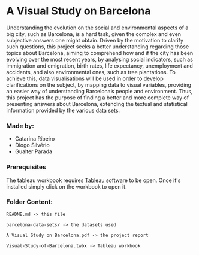 # A Visual Study on Barcelona

Understanding the evolution on the social and environmental aspects of a big city, such as Barcelona, is a hard task, given the complex and even subjective answers one might obtain. Driven by the motivation to clarify such questions, this project seeks a better understanding regarding those topics about Barcelona, aiming to comprehend how and if the city has been evolving over the most recent years, by analysing social indicators, such as immigration and emigration, birth rates, life expectancy, unemployment and accidents, and also environmental ones, such as tree plantations. To achieve this, data visualisations will be used in order to develop clarifications on the subject, by mapping data to visual variables, providing an easier way of understanding Barcelona’s people and environment. Thus, this project has the purpose of finding a better and more complete way of presenting answers about Barcelona, extending the textual and statistical information provided by the various data sets.

### Made by:

* Catarina Ribeiro
* Diogo Silvério
* Gualter Parada

### Prerequisites

The tableau workbook requires [Tableau](https://www.tableau.com/en-gb) software to be open. Once it's installed simply click on the workbook to open it.

### Folder Content:
```
README.md -> this file

barcelona-data-sets/ -> the datasets used

A Visual Study on Barcelona.pdf -> the project report

Visual-Study-of-Barcelona.twbx -> Tableau workbook
```
